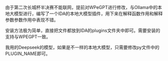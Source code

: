 由于第二次长城杯半决赛不能联网，提前对WPeGPT进行修改，与Ollama中的本地大模型进行，编写了一个IDA的本地大模型插件，用下来在解释函数作用和解释参数参数作用中表现不错。

安装方法极为简单，直接把文件都放到IDA的plugins文件夹中即可。需要安装的支持与WPEGPT一致。

我用的Deepseek的模型，如果是不一样的本地大模型，只需要修改py文件中的PLUGIN_NAME即可。
